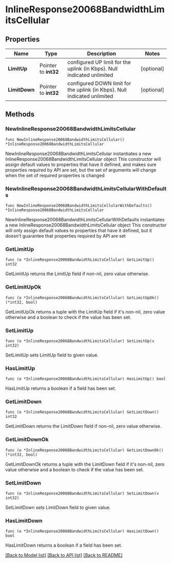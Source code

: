 # InlineResponse20068BandwidthLimitsCellular

## Properties

Name | Type | Description | Notes
------------ | ------------- | ------------- | -------------
**LimitUp** | Pointer to **int32** | configured UP limit for the uplink (in Kbps).  Null indicated unlimited | [optional] 
**LimitDown** | Pointer to **int32** | configured DOWN limit for the uplink (in Kbps).  Null indicated unlimited | [optional] 

## Methods

### NewInlineResponse20068BandwidthLimitsCellular

`func NewInlineResponse20068BandwidthLimitsCellular() *InlineResponse20068BandwidthLimitsCellular`

NewInlineResponse20068BandwidthLimitsCellular instantiates a new InlineResponse20068BandwidthLimitsCellular object
This constructor will assign default values to properties that have it defined,
and makes sure properties required by API are set, but the set of arguments
will change when the set of required properties is changed

### NewInlineResponse20068BandwidthLimitsCellularWithDefaults

`func NewInlineResponse20068BandwidthLimitsCellularWithDefaults() *InlineResponse20068BandwidthLimitsCellular`

NewInlineResponse20068BandwidthLimitsCellularWithDefaults instantiates a new InlineResponse20068BandwidthLimitsCellular object
This constructor will only assign default values to properties that have it defined,
but it doesn't guarantee that properties required by API are set

### GetLimitUp

`func (o *InlineResponse20068BandwidthLimitsCellular) GetLimitUp() int32`

GetLimitUp returns the LimitUp field if non-nil, zero value otherwise.

### GetLimitUpOk

`func (o *InlineResponse20068BandwidthLimitsCellular) GetLimitUpOk() (*int32, bool)`

GetLimitUpOk returns a tuple with the LimitUp field if it's non-nil, zero value otherwise
and a boolean to check if the value has been set.

### SetLimitUp

`func (o *InlineResponse20068BandwidthLimitsCellular) SetLimitUp(v int32)`

SetLimitUp sets LimitUp field to given value.

### HasLimitUp

`func (o *InlineResponse20068BandwidthLimitsCellular) HasLimitUp() bool`

HasLimitUp returns a boolean if a field has been set.

### GetLimitDown

`func (o *InlineResponse20068BandwidthLimitsCellular) GetLimitDown() int32`

GetLimitDown returns the LimitDown field if non-nil, zero value otherwise.

### GetLimitDownOk

`func (o *InlineResponse20068BandwidthLimitsCellular) GetLimitDownOk() (*int32, bool)`

GetLimitDownOk returns a tuple with the LimitDown field if it's non-nil, zero value otherwise
and a boolean to check if the value has been set.

### SetLimitDown

`func (o *InlineResponse20068BandwidthLimitsCellular) SetLimitDown(v int32)`

SetLimitDown sets LimitDown field to given value.

### HasLimitDown

`func (o *InlineResponse20068BandwidthLimitsCellular) HasLimitDown() bool`

HasLimitDown returns a boolean if a field has been set.


[[Back to Model list]](../README.md#documentation-for-models) [[Back to API list]](../README.md#documentation-for-api-endpoints) [[Back to README]](../README.md)


